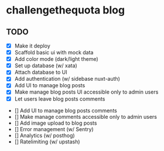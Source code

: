 # challengethequota blog

## TODO

-   [x] Make it deploy
-   [x] Scaffold basic ui with mock data
-   [x] Add color mode (dark/light theme)
-   [x] Set up database (w/ xata)
-   [x] Attach database to UI
-   [x] Add authentication (w/ sidebase nuxt-auth)
-   [x] Add UI to manage blog posts
-   [x] Make manage blog posts UI accessible only to admin users
-   [x] Let users leave blog posts comments
-   [] Add UI to manage blog posts comments
-   [] Make manage comments accessible only to admin users
-   [] Add image upload to blog posts
-   [] Error management (w/ Sentry)
-   [] Analytics (w/ posthog)
-   [] Ratelimiting (w/ upstash)
